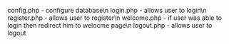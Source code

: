 config.php - configure database\n
login.php - allows user to login\n
register.php - allows user to register\n
welcome.php - if user was able to login then redirect him to welocme page\n
logout.php - allows user to logout
